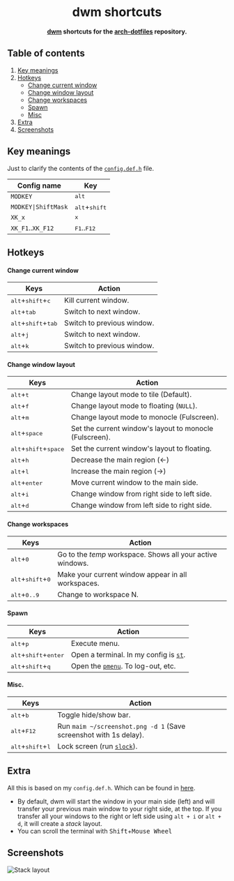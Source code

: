 <div align="center">
  <h1>dwm shortcuts</h1>
  <b><a href="https://dwm.suckless.org/">dwm</a> shortcuts for the <a href="https://github.com/r4v10l1/arch-dotfiles">arch-dotfiles</a> repository.</b>
</div>

## Table of contents
1. [Key meanings](#key-meanings)
2. [Hotkeys](#hotkeys)
	- [Change current window](#change-current-window)
	- [Change window layout](#change-window-layout)
	- [Change workspaces](#change-workspaces)
	- [Spawn](#spawn)
	- [Misc](#misc)
3. [Extra](#extra)
4. [Screenshots](#screenshots)

## Key meanings
Just to clarify the contents of the [`config.def.h`](https://github.com/r4v10l1/arch-dotfiles/blob/main/DWM-6.2/config.def.h) file.

Config name         | Key 
--------------------|-------------
`MODKEY`            | <kbd>alt</kbd>
`MODKEY\|ShiftMask` | <kbd>alt</kbd>+<kbd>shift</kbd>
`XK_x`              | <kbd>x</kbd>
`XK_F1`..`XK_F12`   | <kbd>F1</kbd>..<kbd>F12</kbd>

## Hotkeys
#### Change current window
Keys                                            | Action
------------------------------------------------|--------
<kbd>alt</kbd>+<kbd>shift</kbd>+<kbd>c</kbd>    | Kill current window.
<kbd>alt</kbd>+<kbd>tab</kbd>                   | Switch to next window.
<kbd>alt</kbd>+<kbd>shift</kbd>+<kbd>tab</kbd>  | Switch to previous window.
<kbd>alt</kbd>+<kbd>j</kbd>                     | Switch to next window.
<kbd>alt</kbd>+<kbd>k</kbd>                     | Switch to previous window.

#### Change window layout
Keys                                                | Action
----------------------------------------------------|--------
<kbd>alt</kbd>+<kbd>t</kbd>                         | Change layout mode to tile (Default).
<kbd>alt</kbd>+<kbd>f</kbd>                         | Change layout mode to floating (`NULL`).
<kbd>alt</kbd>+<kbd>m</kbd>                         | Change layout mode to monocle (Fulscreen).
<kbd>alt</kbd>+<kbd>space</kbd>                     | Set the current window's layout to monocle (Fulscreen).
<kbd>alt</kbd>+<kbd>shift</kbd>+<kbd>space</kbd>    | Set the current window's layout to floating.
<kbd>alt</kbd>+<kbd>h</kbd>                         | Decrease the main region (←)
<kbd>alt</kbd>+<kbd>l</kbd>                         | Increase the main region (→)
<kbd>alt</kbd>+<kbd>enter</kbd>                     | Move current window to the main side.
<kbd>alt</kbd>+<kbd>i</kbd>                         | Change window from right side to left side.
<kbd>alt</kbd>+<kbd>d</kbd>                         | Change window from left side to right side.

#### Change workspaces
Keys                                            | Action
------------------------------------------------|--------
<kbd>alt</kbd>+<kbd>0</kbd>                     | Go to the *temp* workspace. Shows all your active windows.
<kbd>alt</kbd>+<kbd>shift</kbd>+<kbd>0</kbd>    | Make your current window appear in all workspaces.
<kbd>alt</kbd>+<kbd>0..9</kbd>                  | Change to workspace N.

#### Spawn
Keys                                                | Action
----------------------------------------------------|--------
<kbd>alt</kbd>+<kbd>p</kbd>                         | Execute menu.
<kbd>alt</kbd>+<kbd>shift</kbd>+<kbd>enter</kbd>    | Open a terminal. In my config is [`st`](https://github.com/r4v10l1/arch-dotfiles/blob/main/DWM-6.2/config.def.h#L69).
<kbd>alt</kbd>+<kbd>shift</kbd>+<kbd>q</kbd>        | Open the [`pmenu`](https://github.com/r4v10l1/arch-dotfiles/blob/main/Scripts/Group1/pmenu). To log-out, etc.

#### Misc.
Keys                                            | Action
------------------------------------------------|--------
<kbd>alt</kbd>+<kbd>b</kbd>                     | Toggle hide/show bar.
<kbd>alt</kbd>+<kbd>F12</kbd>                   | Run `maim ~/screenshot.png -d 1` (Save screenshot with 1s delay).
<kbd>alt</kbd>+<kbd>shift</kbd>+<kbd>l</kbd>    | Lock screen (run [`slock`](https://github.com/r4v10l1/arch-dotfiles#slock)).

## Extra
All this is based on my `config.def.h`. Which can be found in [here](https://github.com/r4v10l1/arch-dotfiles).
- By default, dwm will start the window in your main side (left) and will transfer your previous main window to your right side, at the top. If you transfer all your windows to the right or left side using `alt + i` or `alt + d`, it will create a *stack* layout.
- You can scroll the terminal with <kbd>Shift</kbd>+<kbd>Mouse Wheel</kbd>

## Screenshots
![Stack layout](https://raw.githubusercontent.com/r4v10l1/arch-dotfiles/main/images/dwm-3.png)
